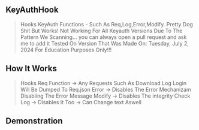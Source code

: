 ## KeyAuthHook
> Hooks KeyAuth Functions - Such As Req,Log,Error,Modify.
> Pretty Dog Shit But Works!
> Not Working For All Keyauth Versions Due To The Pattern We Scanning...
> you can always open a pull request and ask me to add it
> Tested On Version That Was Made On: Tuesday, July 2, 2024
> For Education Purposes Only!!!
## How It Works
> Hooks Req Function -> Any Requests Such As Download Log Login Will Be Dumped To Req.json
> Error -> Disables The Error Mechanizam Disabling The Error Message
> Modify -> Disables The integrity Check
> Log -> Disables It Too -> Can Change text Aswell
## Demonstration

